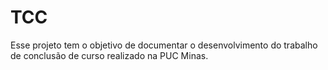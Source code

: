 # TCC
Esse projeto tem o objetivo de documentar o desenvolvimento do trabalho de conclusão de curso realizado na PUC Minas.
